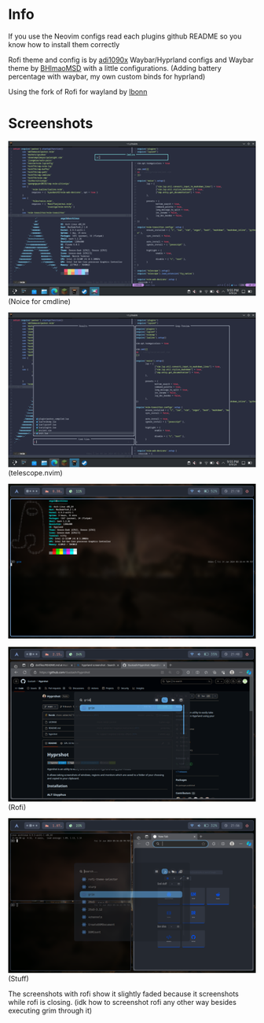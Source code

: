 # Info

If you use the Neovim configs read each plugins github README so you know how to install them correctly

Rofi theme and config is by [adi1090x](https://github.com/adi1090x/rofi)
Waybar/Hyprland configs and Waybar theme by [BHlmaoMSD](https://github.com/BHlmaoMSD/dotfiles) with a little configurations. (Adding battery percentage with waybar, my own custom binds for hyprland)

Using the fork of Rofi for wayland by [lbonn](https://github.com/lbonn/rofi)

# Screenshots

![alt text](https://github.com/smelvinmelvin/dotfiles/blob/main/Screenshots/nerd.png)
(Noice for cmdline)

![alt text](https://github.com/smelvinmelvin/dotfiles/blob/main/Screenshots/nerd2.png)
(telescope.nvim)

![alt text](https://github.com/smelvinmelvin/dotfiles/blob/main/Screenshots/neofetchpng.png)

![alt text](https://github.com/smelvinmelvin/dotfiles/blob/main/Screenshots/rofiscreenshot.png)
(Rofi)

![alt text](https://github.com/smelvinmelvin/dotfiles/blob/main/Screenshots/cluttered.png)
(Stuff)

The screenshots with rofi show it slightly faded because it screenshots while rofi is closing. (idk how to screenshot rofi any other way besides executing grim through it)
